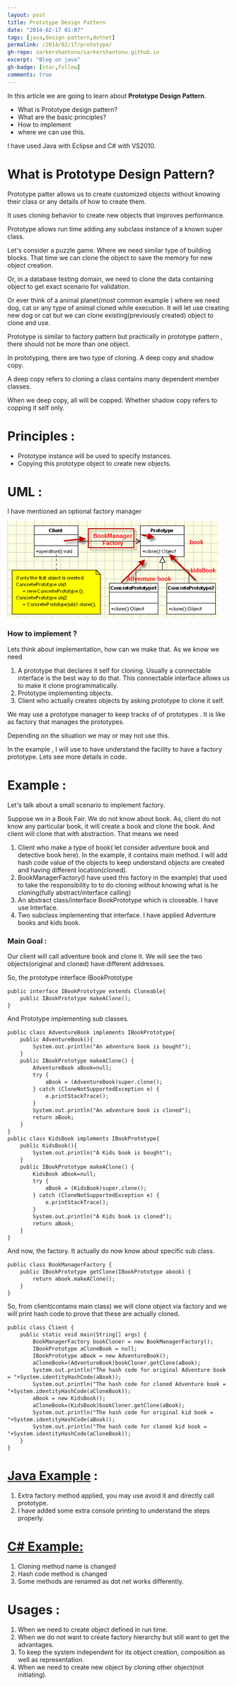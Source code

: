 ```yaml
---
layout: post
title: Prototype Design Pattern
date: "2014-02-17 01:07"
tags: [java,design-pattern,dotnet]
permalink: /2014/02/17/prototype/
gh-repo: sarkershantonu/sarkershantonu.github.io
excerpt: "Blog on java"
gh-badge: [star,follow]
comments: true
---
```

In this article we are going to learn about **Prototype Design Pattern**. 
- What is Prototype design pattern? 
- What are the basic principles? 
- How to implement 
- where we can use this.

I have used Java with Eclipse and C# with VS2010.

# What is Prototype  Design Pattern?
Prototype patter allows us to create customized objects without knowing their class or any details of how to create them. 

It uses cloning behavior to create new objects that improves performance. 

Prototype allows run time adding any subclass instance of a known super class. 

Let's consider a puzzle game. Where we need similar type of  building blocks. That time we can clone the object to save the memory for new object creation.

Or, in a database testing domain, we need to clone the data containing object to get exact scenario for validation. 

Or ever think of a animal planet(most common example ) where we need dog, cat or any type of animal cloned while execution. It will let use creating new dog or cat but we can clone existing(previously created) object to clone and use.

Prototype is similar to factory pattern but practically in prototype pattern , there should not be more than one object. 

In prototyping, there are two type of cloning. A deep copy and shadow copy. 

A deep copy refers to cloning a class contains many dependent member classes. 

When we deep copy, all will be copped. Whether shadow copy refers to copping it self only. 

# Principles :
- Prototype instance will be used to specify instances.
- Copying this prototype object to create new objects. 

# UML :
I have mentioned an optional factory manager

![uml-prototype](/images/Patterns/prototype.jpg)


### How to implement ?
Lets think about implementation, how can we make that. As we know we need 
1. A prototype that declares it self for cloning. Usually a connectable interface is the best way to do that. This connectable interface allows us to make it clone programmatically. 
2. Prototype implementing objects. 
3. Client who actually creates objects by asking prototype to clone it self.

We may use a prototype manager to keep tracks of of prototypes . It is like as factory that manages the prototypes. 

Depending on the situation we may or may not use this. 

In the example , I will use to have understand the facility to have a factory prototype. Lets see more details in code.

# Example : 
Let's talk about a small scenario to implement factory. 

Suppose we in a Book Fair. We do not know about book. As, client do not know any particular book, it will create a book and clone the book. And client will clone that with abstraction. That means we need
1. Client who make a type of book( let consider adventure book and detective book here). In the example, it contains main method. I will add hash code value of the objects to keep understand objects are created and having different location(cloned).
2. BookManagerFactory(I have used this factory in the example) that used to take the responsibility to to do cloning without knowing what is he cloning(fully abstract/interface calling)
3. An abstract class/interface BookPrototype which is closeable. I have use Interface.
4. Two subclass implementing that interface. I have applied Adventure books and kids book.

### Main Goal : 
Our client will call adventure book and clone it. We will see the two objects(original and cloned) have different addresses. 

So, the prototype interface IBookPrototype

```
public interface IBookPrototype extends Cloneable{
    public IBookPrototype makeAClone();
}
```
And Prototype implementing sub classes.

```
public class AdventureBook implements IBookPrototype{
    public AdventureBook(){
        System.out.println("An adventure book is bought");
    }
    public IBookPrototype makeAClone() {
        AdventureBook aBook=null;
        try {
            aBook = (AdventureBook)super.clone();
        } catch (CloneNotSupportedException e) {
            e.printStackTrace();
        }
        System.out.println("An adventure book is cloned");
        return aBook;
    }
}
public class KidsBook implements IBookPrototype{
    public KidsBook(){
        System.out.println("A Kids book is bought");
    }
    public IBookPrototype makeAClone() {
        KidsBook aBook=null;
        try {
            aBook = (KidsBook)super.clone();
        } catch (CloneNotSupportedException e) {
            e.printStackTrace();
        }
        System.out.println("A Kids book is cloned");
        return aBook;
    }
}
```

And now, the factory. It actually do now know about specific sub class.

```
public class BookManagerFactory {
    public IBookPrototype getClone(IBookPrototype abook) {
        return abook.makeAClone();
    }
}
```

So, from client(contains main class) we will clone object via factory and we will print hash code to prove that these are actually cloned. 

```
public class Client {
    public static void main(String[] args) {
        BookManagerFactory bookCloner = new BookManagerFactory();
        IBookPrototype aCloneBook = null; 
        IBookPrototype aBook = new AdventureBook();
        aCloneBook=(AdventureBook)bookCloner.getClone(aBook);
        System.out.println("The hash code for original Adventure book = "+System.identityHashCode(aBook));
        System.out.println("The hash code for cloned Adventure book = "+System.identityHashCode(aCloneBook));
        aBook = new KidsBook();
        aCloneBook=(KidsBook)bookCloner.getClone(aBook);
        System.out.println("The hash code for original kid book = "+System.identityHashCode(aBook));
        System.out.println("The hash code for cloned kid book = "+System.identityHashCode(aCloneBook));
    }
}
```

# [Java Example](https://github.com/sarkershantonu/java-novice-to-advance/tree/master/DesignPatterns/Prototype) :
1. Extra factory method applied, you may use avoid it and directly call prototype. 
2. I have added some extra console printing to understand the steps properly. 

# [C# Example:](https://github.com/sarkershantonu/blog-projects/tree/master/DesignPatternsDotNet/PrototypeDesignPattern)
1. Cloning method name is changed
2. Hash code method is changed
3. Some methods are renamed as dot net works differently. 

# Usages :
1. When we need to create object defined in run time. 
2. When we do not want to create factory hierarchy but still want to get the advantages.
3. To keep the system independent for its object creation, composition as well as representation.
4. When we need to create new object by cloning other object(not initiating).

